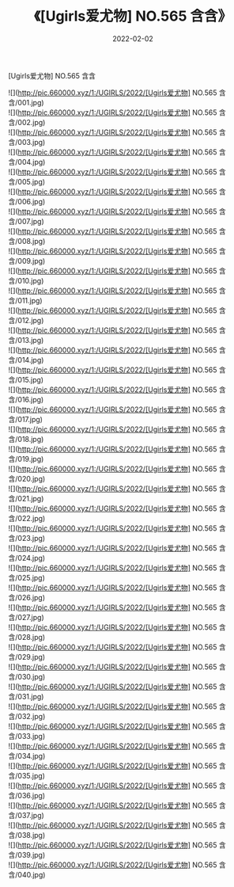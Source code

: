 ﻿---
layout: post
title:  《[Ugirls爱尤物] NO.565 含含》
date:   2022-02-02
img: http://pic.660000.xyz/1:/UGIRLS/2022/[Ugirls爱尤物] NO.565 含含/000.jpg
categories: [美女, 清纯, 唯美]
---

[Ugirls爱尤物] NO.565 含含

 ![](http://pic.660000.xyz/1:/UGIRLS/2022/[Ugirls爱尤物] NO.565 含含/001.jpg) <br>![](http://pic.660000.xyz/1:/UGIRLS/2022/[Ugirls爱尤物] NO.565 含含/002.jpg) <br>![](http://pic.660000.xyz/1:/UGIRLS/2022/[Ugirls爱尤物] NO.565 含含/003.jpg) <br>![](http://pic.660000.xyz/1:/UGIRLS/2022/[Ugirls爱尤物] NO.565 含含/004.jpg) <br>![](http://pic.660000.xyz/1:/UGIRLS/2022/[Ugirls爱尤物] NO.565 含含/005.jpg) <br>![](http://pic.660000.xyz/1:/UGIRLS/2022/[Ugirls爱尤物] NO.565 含含/006.jpg) <br>![](http://pic.660000.xyz/1:/UGIRLS/2022/[Ugirls爱尤物] NO.565 含含/007.jpg) <br>![](http://pic.660000.xyz/1:/UGIRLS/2022/[Ugirls爱尤物] NO.565 含含/008.jpg) <br>![](http://pic.660000.xyz/1:/UGIRLS/2022/[Ugirls爱尤物] NO.565 含含/009.jpg) <br>![](http://pic.660000.xyz/1:/UGIRLS/2022/[Ugirls爱尤物] NO.565 含含/010.jpg) <br>![](http://pic.660000.xyz/1:/UGIRLS/2022/[Ugirls爱尤物] NO.565 含含/011.jpg) <br>![](http://pic.660000.xyz/1:/UGIRLS/2022/[Ugirls爱尤物] NO.565 含含/012.jpg) <br>![](http://pic.660000.xyz/1:/UGIRLS/2022/[Ugirls爱尤物] NO.565 含含/013.jpg) <br>![](http://pic.660000.xyz/1:/UGIRLS/2022/[Ugirls爱尤物] NO.565 含含/014.jpg) <br>![](http://pic.660000.xyz/1:/UGIRLS/2022/[Ugirls爱尤物] NO.565 含含/015.jpg) <br>![](http://pic.660000.xyz/1:/UGIRLS/2022/[Ugirls爱尤物] NO.565 含含/016.jpg) <br>![](http://pic.660000.xyz/1:/UGIRLS/2022/[Ugirls爱尤物] NO.565 含含/017.jpg) <br>![](http://pic.660000.xyz/1:/UGIRLS/2022/[Ugirls爱尤物] NO.565 含含/018.jpg) <br>![](http://pic.660000.xyz/1:/UGIRLS/2022/[Ugirls爱尤物] NO.565 含含/019.jpg) <br>![](http://pic.660000.xyz/1:/UGIRLS/2022/[Ugirls爱尤物] NO.565 含含/020.jpg) <br>![](http://pic.660000.xyz/1:/UGIRLS/2022/[Ugirls爱尤物] NO.565 含含/021.jpg) <br>![](http://pic.660000.xyz/1:/UGIRLS/2022/[Ugirls爱尤物] NO.565 含含/022.jpg) <br>![](http://pic.660000.xyz/1:/UGIRLS/2022/[Ugirls爱尤物] NO.565 含含/023.jpg) <br>![](http://pic.660000.xyz/1:/UGIRLS/2022/[Ugirls爱尤物] NO.565 含含/024.jpg) <br>![](http://pic.660000.xyz/1:/UGIRLS/2022/[Ugirls爱尤物] NO.565 含含/025.jpg) <br>![](http://pic.660000.xyz/1:/UGIRLS/2022/[Ugirls爱尤物] NO.565 含含/026.jpg) <br>![](http://pic.660000.xyz/1:/UGIRLS/2022/[Ugirls爱尤物] NO.565 含含/027.jpg) <br>![](http://pic.660000.xyz/1:/UGIRLS/2022/[Ugirls爱尤物] NO.565 含含/028.jpg) <br>![](http://pic.660000.xyz/1:/UGIRLS/2022/[Ugirls爱尤物] NO.565 含含/029.jpg) <br>![](http://pic.660000.xyz/1:/UGIRLS/2022/[Ugirls爱尤物] NO.565 含含/030.jpg) <br>![](http://pic.660000.xyz/1:/UGIRLS/2022/[Ugirls爱尤物] NO.565 含含/031.jpg) <br>![](http://pic.660000.xyz/1:/UGIRLS/2022/[Ugirls爱尤物] NO.565 含含/032.jpg) <br>![](http://pic.660000.xyz/1:/UGIRLS/2022/[Ugirls爱尤物] NO.565 含含/033.jpg) <br>![](http://pic.660000.xyz/1:/UGIRLS/2022/[Ugirls爱尤物] NO.565 含含/034.jpg) <br>![](http://pic.660000.xyz/1:/UGIRLS/2022/[Ugirls爱尤物] NO.565 含含/035.jpg) <br>![](http://pic.660000.xyz/1:/UGIRLS/2022/[Ugirls爱尤物] NO.565 含含/036.jpg) <br>![](http://pic.660000.xyz/1:/UGIRLS/2022/[Ugirls爱尤物] NO.565 含含/037.jpg) <br>![](http://pic.660000.xyz/1:/UGIRLS/2022/[Ugirls爱尤物] NO.565 含含/038.jpg) <br>![](http://pic.660000.xyz/1:/UGIRLS/2022/[Ugirls爱尤物] NO.565 含含/039.jpg) <br>![](http://pic.660000.xyz/1:/UGIRLS/2022/[Ugirls爱尤物] NO.565 含含/040.jpg) <br>